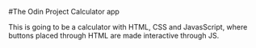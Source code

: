 #The Odin Project Calculator app  

This is going to be a calculator with HTML, CSS and JavasScript, where buttons placed through HTML are made interactive through JS.
